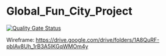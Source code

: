# Global_Fun_City_Project

[![Quality Gate Status](https://sonarcloud.io/api/project_badges/measure?project=fssa-batch3_vigneshwar.vijayakumar__web_project&metric=alert_status)](https://sonarcloud.io/summary/new_code?id=fssa-batch3_vigneshwar.vijayakumar__web_project)


Wireframe: https://drive.google.com/drive/folders/1A8QuRF-pblAv8Uh_1rB3A5IKGqWMOm4y
